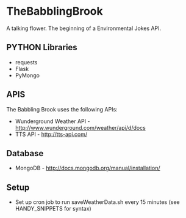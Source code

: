 TheBabblingBrook
================

A talking flower. The beginning of a Environmental Jokes API. 

PYTHON Libraries
----------------
* requests
* Flask
* PyMongo


APIS
----------------
The Babbling Brook uses the following APIs:
* Wunderground Weather API - http://www.wunderground.com/weather/api/d/docs
* TTS API - http://tts-api.com/

Database
----------------
* MongoDB - http://docs.mongodb.org/manual/installation/

Setup
----------------
* Set up cron job to run saveWeatherData.sh every 15 minutes (see HANDY_SNIPPETS for syntax)
